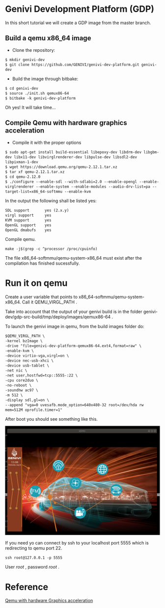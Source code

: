 # Genivi Development Platform (GDP)

In this short tutorial we will create a GDP image from the master branch.

## Build a qemu x86_64 image

* Clone the repository:
```
$ mkdir genivi-dev
$ git clone https://github.com/GENIVI/genivi-dev-platform.git genivi-dev
```

* Build the image through bitbake:
```
$ cd genivi-dev
$ source ./init.sh qemux86-64
$ bitbake -k genivi-dev-platform
```

Oh yes! It will take time...

## Compile Qemu with hardware graphics acceleration

* Compile it with the proper options

```
$ sudo apt-get install build-essential libepoxy-dev libdrm-dev libgbm-dev libx11-dev libvirglrenderer-dev libpulse-dev libsdl2-dev libpixman-1-dev
$ wget https://download.qemu.org/qemu-2.12.1.tar.xz
$ tar xf qemu-2.12.1.tar.xz
$ cd qemu-2.12.0
$ ./configure --enable-sdl --with-sdlabi=2.0 --enable-opengl --enable-virglrenderer --enable-system --enable-modules --audio-drv-list=pa --target-list=x86_64-softmmu --enable-kvm
```

In the output the following shall be listed yes:

```
SDL support       yes (2.x.y)
virgl support     yes
KVM support       yes
OpenGL support    yes
OpenGL dmabufs    yes

```

Compile qemu.

```
make -j$(grep -c ^processor /proc/cpuinfo)
```

The file x86_64-softmmu/qemu-system-x86_64 must exist after the compilation has finished sucessfully.


# Run it on qemu

Create a user variable that points to x86_64-softmmu/qemu-system-x86_64. Call it QEMU_VIRGL_PATH .

Take into account that the output of your genivi build is in the folder genivi-dev/gdp-src-build/tmp/deploy/images/qemux86-64 .

To launch the genivi image in qemu, from the build images folder do:

```
$QEMU_VIRGL_PATH \
-kernel bzImage \
-drive "file=genivi-dev-platform-qemux86-64.ext4,format=raw" \
-enable-kvm \
-device virtio-vga,virgl=on \
-device nec-usb-xhci \
-device usb-tablet \
-net nic \
-net user,hostfwd=tcp::5555-:22 \
-cpu core2duo \
-no-reboot \
-soundhw ac97 \
-m 512 \
-display sdl,gl=on \
--append "vga=0 uvesafb.mode_option=640x480-32 root=/dev/hda rw mem=512M oprofile.timer=1"
```

After boot you should see something like this.

![alt text](./genivi.png "Genivi on Qemu X86-64")

If you need yo can connect by ssh to your localhost port 5555 which is redirecting to qemu port 22.

``` 
ssh root@127.0.0.1 -p 5555
```

User *root* , password *root* . 

# Reference

[Qemu with hardware Graphics acceleration](https://at.projects.genivi.org/wiki/display/GDP/QEMU+with+hardware+graphics+acceleration)